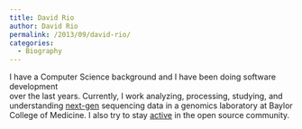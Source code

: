 ```yaml
---
title: David Rio
author: David Rio
permalink: /2013/09/david-rio/
categories:
  - Biography
---
```

I have a Computer Science background and I have been doing software development  
over the last years. Currently, I work analyzing, processing, studying, and  
understanding [next-gen][1] sequencing data in a genomics laboratory at Baylor  
College of Medicine. I also try to stay [active][2] in the open source community.

 [1]: http://en.wikipedia.org/wiki/DNA_sequencing "next-gen"
 [2]: http://github.com/drio "source"
